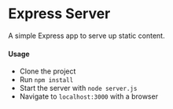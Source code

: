 Express Server
=============================
A simple Express app to serve up static content.

#### Usage
  * Clone the project
  * Run ```npm install```
  * Start the server with ```node server.js```
  * Navigate to ```localhost:3000``` with a browser
